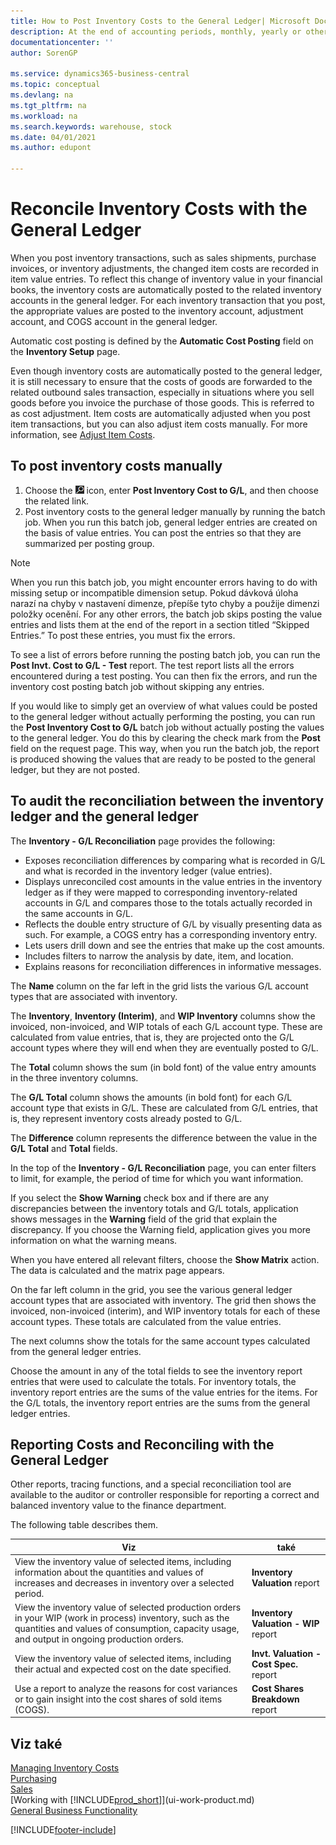```yaml
---
title: How to Post Inventory Costs to the General Ledger| Microsoft Docs
description: At the end of accounting periods, monthly, yearly or other, a sequence of cost control and auditing tasks must be performed to report a correct and balanced inventory value to the finance department. Apart from the posting routine that transfers the individual item value entries to dedicated general ledger accounts, several reports, tracing functions, and a special reconciliation tool are available to the auditor or controller responsible for this business-critical work.
documentationcenter: ''
author: SorenGP

ms.service: dynamics365-business-central
ms.topic: conceptual
ms.devlang: na
ms.tgt_pltfrm: na
ms.workload: na
ms.search.keywords: warehouse, stock
ms.date: 04/01/2021
ms.author: edupont

---
```

# Reconcile Inventory Costs with the General Ledger
When you post inventory transactions, such as sales shipments, purchase invoices, or inventory adjustments, the changed item costs are recorded in item value entries. To reflect this change of inventory value in your financial books, the inventory costs are automatically posted to the related inventory accounts in the general ledger. For each inventory transaction that you post, the appropriate values are posted to the inventory account, adjustment account, and COGS account in the general ledger.

Automatic cost posting is defined by the **Automatic Cost Posting** field on the **Inventory Setup** page.

Even though inventory costs are automatically posted to the general ledger, it is still necessary to ensure that the costs of goods are forwarded to the related outbound sales transaction, especially in situations where you sell goods before you invoice the purchase of those goods. This is referred to as cost adjustment. Item costs are automatically adjusted when you post item transactions, but you can also adjust item costs manually. For more information, see [Adjust Item Costs](inventory-how-adjust-item-costs.md).

## To post inventory costs manually
1. Choose the ![Lightbulb that opens the Tell Me feature](media/ui-search/search_small.png "Tell me what you want to do") icon, enter **Post Inventory Cost to G/L**, and then choose the related link.
2. Post inventory costs to the general ledger manually by running the batch job. When you run this batch job, general ledger entries are created on the basis of value entries. You can post the entries so that they are summarized per posting group.

> [!NOTE]  
> When you run this batch job, you might encounter errors having to do with missing setup or incompatible dimension setup. Pokud dávková úloha narazí na chyby v nastavení dimenze, přepíše tyto chyby a použije dimenzi položky ocenění. For any other errors, the batch job skips posting the value entries and lists them at the end of the report in a section titled “Skipped Entries.” To post these entries, you must fix the errors.

To see a list of errors before running the posting batch job, you can run the **Post Invt. Cost to G/L - Test** report. The test report lists all the errors encountered during a test posting. You can then fix the errors, and run the inventory cost posting batch job without skipping any entries.

If you would like to simply get an overview of what values could be posted to the general ledger without actually performing the posting, you can run the **Post Inventory Cost to G/L** batch job without actually posting the values to the general ledger. You do this by clearing the check mark from the **Post** field on the request page. This way, when you run the batch job, the report is produced showing the values that are ready to be posted to the general ledger, but they are not posted.

## To audit the reconciliation between the inventory ledger and the general ledger
The **Inventory - G/L Reconciliation** page provides the following:

- Exposes reconciliation differences by comparing what is recorded in G/L and what is recorded in the inventory ledger (value entries).
- Displays unreconciled cost amounts in the value entries in the inventory ledger as if they were mapped to corresponding inventory-related accounts in G/L and compares those to the totals actually recorded in the same accounts in G/L.
- Reflects the double entry structure of G/L by visually presenting data as such. For example, a COGS entry has a corresponding inventory entry.
- Lets users drill down and see the entries that make up the cost amounts.
- Includes filters to narrow the analysis by date, item, and location.
- Explains reasons for reconciliation differences in informative messages.


The **Name** column on the far left in the grid lists the various G/L account types that are associated with inventory.

The **Inventory**, **Inventory (Interim)**, and **WIP Inventory** columns show the invoiced, non-invoiced, and WIP totals of each G/L account type. These are calculated from value entries, that is, they are projected onto the G/L account types where they will end when they are eventually posted to G/L.

The **Total** column shows the sum (in bold font) of the value entry amounts in the three inventory columns.

The **G/L Total** column shows the amounts (in bold font) for each G/L account type that exists in G/L. These are calculated from G/L entries, that is, they represent inventory costs already posted to G/L.

The **Difference** column represents the difference between the value in the **G/L Total** and **Total** fields.

In the top of the **Inventory - G/L Reconciliation** page, you can enter filters to limit, for example, the period of time for which you want information.

If you select the **Show Warning** check box and if there are any discrepancies between the inventory totals and G/L totals, application shows messages in the **Warning** field of the grid that explain the discrepancy. If you choose the Warning field, application gives you more information on what the warning means.

When you have entered all relevant filters, choose the **Show Matrix** action. The data is calculated and the matrix page appears.

On the far left column in the grid, you see the various general ledger account types that are associated with inventory. The grid then shows the invoiced, non-invoiced (interim), and WIP inventory totals for each of these account types. These totals are calculated from the value entries.

The next columns show the totals for the same account types calculated from the general ledger entries.

Choose the  amount in any of the total fields to see the inventory report entries that were used to calculate the totals. For inventory totals, the inventory report entries are the sums of the value entries for the items. For the G/L totals, the inventory report entries are the sums from the general ledger entries.

## Reporting Costs and Reconciling with the General Ledger
Other reports, tracing functions, and a special reconciliation tool are available to the auditor or controller responsible for reporting a correct and balanced inventory value to the finance department.

The following table describes them.

| **Viz** | **také** |
|------------|-------------|  
| View the inventory value of selected items, including information about the quantities and values of increases and decreases in inventory over a selected period. | **Inventory Valuation** report |
| View the inventory value of selected production orders in your WIP (work in process) inventory, such as the quantities and values of consumption, capacity usage, and output in ongoing production orders. | **Inventory Valuation - WIP** report |
| View the inventory value of selected items, including their actual and expected cost on the date specified. | **Invt. Valuation - Cost Spec.** report |
| Use a report to analyze the reasons for cost variances or to gain insight into the cost shares of sold items (COGS). | **Cost Shares Breakdown** report |

## Viz také
[Managing Inventory Costs](finance-manage-inventory-costs.md)  
[Purchasing](purchasing-manage-purchasing.md)  
[Sales](sales-manage-sales.md)    
[Working with [!INCLUDE[prod_short](includes/prod_short.md)]](ui-work-product.md)  
[General Business Functionality](ui-across-business-areas.md)


[!INCLUDE[footer-include](includes/footer-banner.md)]